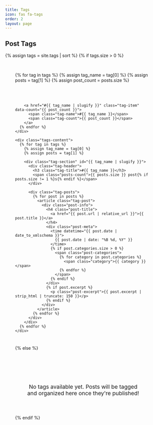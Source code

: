 ```yaml
---
title: Tags
icon: fas fa-tags
order: 2
layout: page
---
```


<div class="tags">
  <h2>Post Tags</h2>
  
  {% assign tags = site.tags | sort %}
  {% if tags.size > 0 %}
    <div class="tags-cloud">
      {% for tag in tags %}
        {% assign tag_name = tag[0] %}
        {% assign posts = tag[1] %}
        {% assign post_count = posts.size %}
        
        <a href="#{{ tag_name | slugify }}" class="tag-item" data-count="{{ post_count }}">
          <span class="tag-name">#{{ tag_name }}</span>
          <span class="tag-count">{{ post_count }}</span>
        </a>
      {% endfor %}
    </div>
    
    <div class="tags-content">
      {% for tag in tags %}
        {% assign tag_name = tag[0] %}
        {% assign posts = tag[1] %}
        
        <div class="tag-section" id="{{ tag_name | slugify }}">
          <div class="tag-header">
            <h3 class="tag-title">#{{ tag_name }}</h3>
            <span class="posts-count">{{ posts.size }} post{% if posts.size != 1 %}s{% endif %}</span>
          </div>
          
          <div class="tag-posts">
            {% for post in posts %}
              <article class="tag-post">
                <div class="post-info">
                  <h4 class="post-title">
                    <a href="{{ post.url | relative_url }}">{{ post.title }}</a>
                  </h4>
                  <div class="post-meta">
                    <time datetime="{{ post.date | date_to_xmlschema }}">
                      {{ post.date | date: "%B %d, %Y" }}
                    </time>
                    {% if post.categories.size > 0 %}
                      <span class="post-categories">
                        {% for category in post.categories %}
                          <span class="category">{{ category }}</span>
                        {% endfor %}
                      </span>
                    {% endif %}
                  </div>
                  {% if post.excerpt %}
                    <p class="post-excerpt">{{ post.excerpt | strip_html | truncate: 150 }}</p>
                  {% endif %}
                </div>
              </article>
            {% endfor %}
          </div>
        </div>
      {% endfor %}
    </div>
  {% else %}
    <div class="no-tags">
      <p>No tags available yet. Posts will be tagged and organized here once they're published!</p>
    </div>
  {% endif %}
</div>

<style>
.tags {
  .tags-cloud {
    display: flex;
    flex-wrap: wrap;
    gap: 0.75rem;
    margin-bottom: 3rem;
    padding: 2rem;
    background-color: var(--card-bg);
    border: 1px solid var(--border-color);
    border-radius: 12px;
    box-shadow: 0 2px 8px var(--shadow-color);
    
    .tag-item {
      display: inline-flex;
      align-items: center;
      gap: 0.5rem;
      padding: 0.5rem 1rem;
      background-color: var(--border-color);
      color: var(--text-color);
      text-decoration: none;
      border-radius: 25px;
      transition: all 0.3s ease;
      border: 1px solid transparent;
      
      &:hover {
        background-color: var(--accent-color);
        color: white;
        transform: translateY(-2px);
        box-shadow: 0 4px 12px var(--shadow-color);
      }
      
      .tag-name {
        font-weight: 500;
      }
      
      .tag-count {
        background-color: rgba(255, 255, 255, 0.2);
        padding: 0.2rem 0.5rem;
        border-radius: 12px;
        font-size: 0.8rem;
        font-weight: 600;
        min-width: 20px;
        text-align: center;
      }
      
      // Size variations based on post count
      &[data-count="1"] {
        font-size: 0.85rem;
      }
      
      &[data-count="2"], &[data-count="3"] {
        font-size: 0.9rem;
      }
      
      &[data-count="4"], &[data-count="5"] {
        font-size: 1rem;
      }
      
      &[data-count^="6"], &[data-count^="7"], &[data-count^="8"], &[data-count^="9"] {
        font-size: 1.1rem;
        font-weight: 600;
      }
    }
  }
  
  .tags-content {
    .tag-section {
      margin-bottom: 3rem;
      background-color: var(--card-bg);
      border: 1px solid var(--border-color);
      border-radius: 12px;
      padding: 2rem;
      box-shadow: 0 2px 8px var(--shadow-color);
      
      .tag-header {
        display: flex;
        justify-content: space-between;
        align-items: center;
        margin-bottom: 2rem;
        padding-bottom: 1rem;
        border-bottom: 2px solid var(--accent-color);
        
        .tag-title {
          margin: 0;
          color: var(--accent-color);
          font-size: 1.5rem;
        }
        
        .posts-count {
          background-color: var(--accent-color);
          color: white;
          padding: 0.3rem 0.8rem;
          border-radius: 20px;
          font-size: 0.85rem;
          font-weight: 500;
        }
      }
      
      .tag-posts {
        .tag-post {
          padding: 1.5rem 0;
          border-bottom: 1px solid var(--border-color);
          
          &:last-child {
            border-bottom: none;
            padding-bottom: 0;
          }
          
          .post-info {
            .post-title {
              margin-bottom: 0.75rem;
              font-size: 1.1rem;
              
              a {
                color: var(--text-color);
                text-decoration: none;
                
                &:hover {
                  color: var(--accent-color);
                }
              }
            }
            
            .post-meta {
              display: flex;
              align-items: center;
              gap: 1rem;
              margin-bottom: 0.75rem;
              font-size: 0.9rem;
              color: var(--text-muted);
              
              .post-categories {
                display: flex;
                gap: 0.5rem;
                
                .category {
                  background-color: var(--border-color);
                  color: var(--text-muted);
                  padding: 0.2rem 0.6rem;
                  border-radius: 12px;
                  font-size: 0.8rem;
                }
              }
            }
            
            .post-excerpt {
              color: var(--text-muted);
              line-height: 1.6;
              margin: 0;
            }
          }
        }
      }
    }
  }
  
  .no-tags {
    text-align: center;
    padding: 3rem 2rem;
    background-color: var(--card-bg);
    border: 1px solid var(--border-color);
    border-radius: 12px;
    margin-top: 2rem;
    
    p {
      color: var(--text-muted);
      font-size: 1.1rem;
      margin: 0;
    }
  }
}

@media (max-width: 768px) {
  .tags {
    .tags-cloud {
      padding: 1.5rem;
      gap: 0.5rem;
      
      .tag-item {
        padding: 0.4rem 0.8rem;
        font-size: 0.85rem !important;
      }
    }
    
    .tags-content .tag-section {
      padding: 1.5rem;
      
      .tag-header {
        flex-direction: column;
        align-items: flex-start;
        gap: 1rem;
        
        .tag-title {
          font-size: 1.25rem;
        }
      }
      
      .tag-posts .tag-post .post-info .post-meta {
        flex-direction: column;
        align-items: flex-start;
        gap: 0.5rem;
      }
    }
  }
}
</style>
